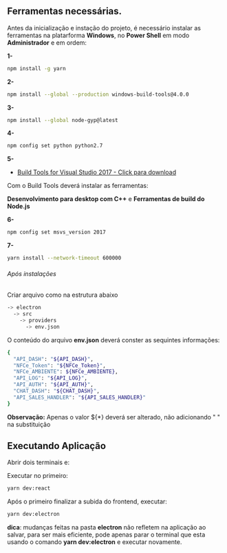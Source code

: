 ## Ferramentas necessárias.

Antes da inicialização e instação do projeto, é necessário instalar as ferramentas na platarforma **Windows**, no **Power Shell** em modo **Administrador** e em ordem:

**1-**

```bash
npm install -g yarn
```

**2-**

```bash
npm install --global --production windows-build-tools@4.0.0
```

**3-**

```bash
npm install --global node-gyp@latest
```

**4-**

```bash
npm config set python python2.7
```

**5-**

- [Build Tools for Visual Studio 2017 - Click para download](https://c2rsetup.officeapps.live.com/c2r/downloadVS.aspx?sku=community&channel=Release&source=VSLandingPage&version=VS2022&cid=af6bbbeee0ea48a2a27dca207c291121)

Com o Build Tools deverá instalar as ferramentas:

**Desenvolvimento para desktop com C++** e **Ferramentas de build do Node.js**

**6-**

```bash
npm config set msvs_version 2017
```

**7-**

```bash
yarn install --network-timeout 600000
```

###### Após instalações

Criar arquivo como na estrutura abaixo

```bash
-> electron
  -> src
    -> providers
      -> env.json
```

O conteúdo do arquivo **env.json** deverá conster as sequintes informações:

```bash
{
  "API_DASH": "${API_DASH}",
  "NFCe_Token": "${NFCe_Token}",
  "NFCe_AMBIENTE": ${NFCe_AMBIENTE},
  "API_LOG": "${API_LOG}",
  "API_AUTH": "${API_AUTH}",
  "CHAT_DASH": "${CHAT_DASH}",
  "API_SALES_HANDLER": "${API_SALES_HANDLER}"
}
```

**Observação:** Apenas o valor ${\*} deverá ser alterado, não adicionando " " na substituição

## Executando Aplicação

Abrir dois terminais e:

Executar no primeiro:

```bash
yarn dev:react
```

Após o primeiro finalizar a subida do frontend, executar:

```bash
yarn dev:electron
```

**dica**: mudanças feitas na pasta **electron** não refletem na aplicação ao salvar, para ser mais eficiente, pode apenas parar o terminal que esta usando o comando **yarn dev:electron** e executar novamente.
